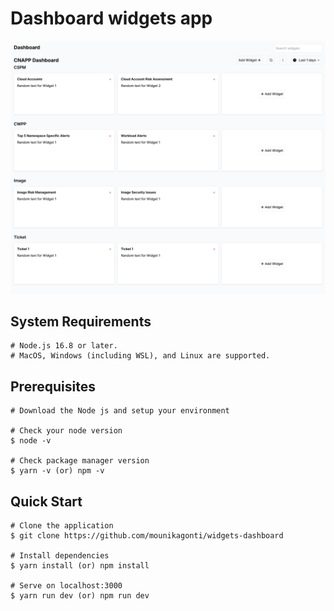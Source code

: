 # Dashboard widgets app

![Note Code Logo](public/dashboard.png)

## System Requirements

    # Node.js 16.8 or later.
    # MacOS, Windows (including WSL), and Linux are supported.

## Prerequisites

    # Download the Node js and setup your environment

    # Check your node version
    $ node -v

    # Check package manager version
    $ yarn -v (or) npm -v

## Quick Start

    # Clone the application
    $ git clone https://github.com/mounikagonti/widgets-dashboard

    # Install dependencies
    $ yarn install (or) npm install

    # Serve on localhost:3000
    $ yarn run dev (or) npm run dev
